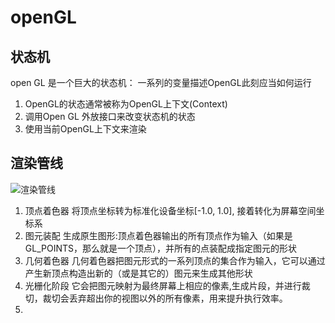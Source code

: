 # openGL

## 状态机
open GL 是一个巨大的状态机： 一系列的变量描述OpenGL此刻应当如何运行
1. OpenGL的状态通常被称为OpenGL上下文(Context)
2. 调用Open GL 外放接口来改变状态机的状态
3. 使用当前OpenGL上下文来渲染



## 渲染管线
![渲染管线](https://open.gl/media/img/c2_pipeline.png)
1.  顶点着色器 将顶点坐标转为标准化设备坐标[-1.0, 1.0], 接着转化为屏幕空间坐标系
2.  图元装配 生成原生图形:顶点着色器输出的所有顶点作为输入（如果是GL_POINTS，那么就是一个顶点），并所有的点装配成指定图元的形状
3.  几何着色器 几何着色器把图元形式的一系列顶点的集合作为输入，它可以通过产生新顶点构造出新的（或是其它的）图元来生成其他形状
4.  光栅化阶段 它会把图元映射为最终屏幕上相应的像素,生成片段，并进行裁切，裁切会丢弃超出你的视图以外的所有像素，用来提升执行效率。
5.  